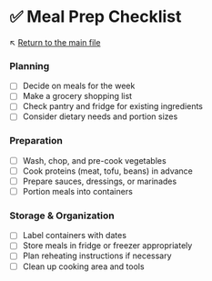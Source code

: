 # ✅ Meal Prep Checklist

↖️ [Return to the main file](../README.md)

### Planning
- [ ] Decide on meals for the week
- [ ] Make a grocery shopping list
- [ ] Check pantry and fridge for existing ingredients
- [ ] Consider dietary needs and portion sizes

### Preparation
- [ ] Wash, chop, and pre-cook vegetables
- [ ] Cook proteins (meat, tofu, beans) in advance
- [ ] Prepare sauces, dressings, or marinades
- [ ] Portion meals into containers

### Storage & Organization
- [ ] Label containers with dates
- [ ] Store meals in fridge or freezer appropriately
- [ ] Plan reheating instructions if necessary
- [ ] Clean up cooking area and tools